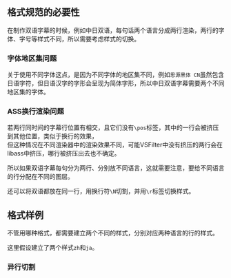 ## 格式规范的必要性
在制作双语字幕的时候，例如中日双语，每句话两个语言分成两行渲染，两行的字体、字号等样式不同，所以需要考虑样式的切换。

### 字体地区集问题
关于使用不同字体这点，是因为不同字体的地区集不同，例如`思源黑体 CN`虽然包含日语字符，但日语汉字的字形会呈现为简体字形，所以中日双语字幕需要两个不同地区集的字体。

### ASS换行渲染问题
若两行同时间的字幕行位置有相交，且它们没有`\pos`标签，其中的一行会被挤压到其他位置，类似于换行的效果，  
但这种情况在不同渲染器中的渲染效果不同，可能VSFilter中没有挤压的两行会在libass中挤压，哪行被挤压出去也不确定。

所以如果双语字幕每句分为两行、分别放不同语言，这就需要注意，要给不同语言的行分配在不同的图层。

还可以将双语都放在同一行，用换行符`\N`切割，并用`\r`标签切换样式。



## 格式样例
不管用哪种格式，都需要建立两个不同的样式，分别对应两种语言的行的样式。

这里假设建立了两个样式`zh`和`ja`。

### 异行切割
